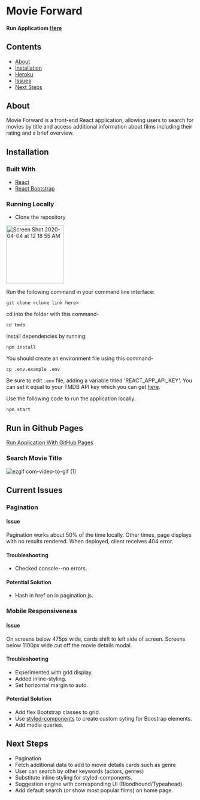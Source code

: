 # Movie Forward

#### Run Applicatiom [Here](https://kaciehatley.github.io/tmdb/)

## Contents
* [About](#about)
* [Installation](#installation)
* [Heroku](#ghpages)
* [Issues](#issues)
* [Next Steps](#steps)

## About<a name="about"></a>

Movie Forward is a front-end React application, allowing users to search for movies by title and access additional information about films including their rating and a brief overview.  

## Installation<a name="installation"></a>

### Built With

* [React](https://laravel.com/)
* [React Bootstrap](https://github.com/laravel/ui)

### Running Locally

* Clone the repository

<img width="154" alt="Screen Shot 2020-04-04 at 12 18 55 AM" src="https://user-images.githubusercontent.com/55072295/78418421-e2330880-7609-11ea-9598-8374f02146af.png">

Run the following command in your command line interface:

```
git clone <clone link here>
```

cd into the folder with this command-
```
cd tmdb
```

Install dependencies by running:

```
npm install
```

You should create an environment file using this command-
```
cp .env.example .env
```

Be sure to edit `.env` file, adding a variable titled 'REACT_APP_API_KEY'. You can set it equal to your TMDB API key which you can get [here](https://www.themoviedb.org/settings/api).

Use the following code to run the application locally.
```
npm start
```

## Run in Github Pages<a name="ghpages"></a>
[Run Application With GitHub Pages](https://kaciehatley.github.io/tmdb/)

### Search Movie Title
![ezgif com-video-to-gif (1)](https://user-images.githubusercontent.com/55072295/93909421-be55a300-fccd-11ea-8ab2-0349a0e4fc25.gif)

## Current Issues<a name="issues"></a>

### Pagination

#### Issue

Pagination works about 50% of the time locally. Other times, page displays with no results rendered. When deployed, client receives 404 error.

#### Troubleshooting

* Checked console--no errors.

#### Potential Solution

* Hash in href on <a> in pagination.js.

### Mobile Responsiveness

#### Issue

On screens below 475px wide, cards shift to left side of screen. Screens below 1100px wide cut off the movie details modal.

#### Troubleshooting

* Experimented with grid display.
* Added inline-styling.
* Set horizontal margin to auto.

#### Potential Solution

* Add flex Bootstrap classes to grid. 
* Use [styled-components](https://styled-components.com/) to create custom syting for Boostrap elements.
* Add media queries.

## Next Steps <a name="steps"></a>

* Pagination
* Fetch additional data to add to movie details cards such as genre
* User can search by other keywords (actors, genres)
* Substitute inline styling for styled-components.
* Suggestion engine with corresponding UI (Bloodhound/Typeahead)
* Add default search (or show most popular films) on home page.

